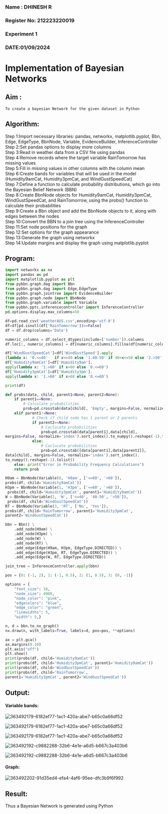 <H3> Name : DHINESH R</H3>
<H3>Register No: 212223220019</H3>
<H3> Experiment 1</H3>
<H3>DATE:01/09/2024</H3>

# Implementation of Bayesian Networks

## Aim :
    To create a bayesian Network for the given dataset in Python
## Algorithm:

Step 1:Import necessary libraries: pandas, networkx, matplotlib.pyplot, Bbn, Edge, EdgeType, BbnNode, Variable, EvidenceBuilder, InferenceController<br/>
Step 2:Set pandas options to display more columns<br/>
Step 3:Read in weather data from a CSV file using pandas<br/>
Step 4:Remove records where the target variable RainTomorrow has missing values<br/>
Step 5:Fill in missing values in other columns with the column mean<br/>
Step 6:Create bands for variables that will be used in the model (Humidity9amCat, Humidity3pmCat, and WindGustSpeedCat)<br/>
Step 7:Define a function to calculate probability distributions, which go into the Bayesian Belief Network (BBN)<br/>
Step 8:Create BbnNode objects for Humidity9amCat, Humidity3pmCat, WindGustSpeedCat, and RainTomorrow, using the probs() function to calculate their probabilities<br/>
Step 9:Create a Bbn object and add the BbnNode objects to it, along with edges between the nodes<br/>
Step 10:Convert the BBN to a join tree using the InferenceController<br/>
Step 11:Set node positions for the graph<br/>
Step 12:Set options for the graph appearance<br/>
Step 13:Generate the graph using networkx<br/>
Step 14:Update margins and display the graph using matplotlib.pyplot<br/>

## Program:
```py
import networkx as nx
import pandas as pd
import matplotlib.pyplot as plt
from pybbn.graph.dag import Bbn
from pybbn.graph.dag import Edge,EdgeType
from pybbn.graph.jointree import EvidenceBuilder
from pybbn.graph.node import BbnNode
from pybbn.graph.variable import Variable
from pybbn.pptc.inferencecontroller import InferenceController
pd.options.display.max_columns=50

df=pd.read_csv('weatherAUS.csv',encoding='utf-8')
df=df[pd.isnull(df['RainTomorrow'])==False]
df = df.drop(columns='Date')

numeric_columns = df.select_dtypes(include=['number']).columns
df.loc[:, numeric_columns] = df[numeric_columns].fillna(df[numeric_columns].mean())

df['WindGustSpeedCat']=df['WindGustSpeed'].apply
(lambda x: '0.<=40'   if x<=40 else '1.40-50' if 40<x<=50 else '2.>50')
df['Humidity9amCat']=df['Humidity9am'].
apply(lambda x: '1.>60' if x>60 else '0.<=60')
df['Humidity3pmCat']=df['Humidity3pm'].
apply(lambda x: '1.>60' if x>60 else '0.<=60')

print(df)

def probs(data, child, parent1=None, parent2=None):
    if parent1==None:
        # Calculate probabilities
        prob=pd.crosstab(data[child], 'Empty', margins=False, normalize='columns').sort_index().to_numpy().reshape(-1).tolist()
    elif parent1!=None:
            # Check if child node has 1 parent or 2 parents
            if parent2==None:
                # Caclucate probabilities
                prob=pd.crosstab(data[parent1],data[child],
margins=False, normalize='index').sort_index().to_numpy().reshape(-1).tolist()
            else:
                # Caclucate probabilities
                prob=pd.crosstab([data[parent1],data[parent2]],
data[child], margins=False, normalize='index').sort_index().
to_numpy().reshape(-1).tolist()
    else: print("Error in Probability Frequency Calculations")
    return prob

H9am = BbnNode(Variable(0, 'H9am', ['<=60', '>60']),
probs(df, child='Humidity9amCat'))
H3pm = BbnNode(Variable(1, 'H3pm', ['<=60', '>60']),
 probs(df, child='Humidity3pmCat', parent1='Humidity9amCat'))
W = BbnNode(Variable(2, 'W', ['<=40', '40-50', '>50']),
 probs(df, child='WindGustSpeedCat'))
RT = BbnNode(Variable(3, 'RT', ['No', 'Yes']),
probs(df, child='RainTomorrow', parent1='Humidity3pmCat',
parent2='WindGustSpeedCat'))

bbn = Bbn() \
    .add_node(H9am) \
    .add_node(H3pm) \
    .add_node(W) \
    .add_node(RT) \
    .add_edge(Edge(H9am, H3pm, EdgeType.DIRECTED)) \
    .add_edge(Edge(H3pm, RT, EdgeType.DIRECTED)) \
    .add_edge(Edge(W, RT, EdgeType.DIRECTED))

join_tree = InferenceController.apply(bbn)

pos = {0: (-1, 2), 1: (-1, 0.5), 2: (1, 0.5), 3: (0, -1)}

options = {
    "font_size": 16,
    "node_size": 4000,
    "node_color": "pink",
    "edgecolors": "blue",
    "edge_color": "green",
    "linewidths": 5,
    "width": 5,}

n, d = bbn.to_nx_graph()
nx.draw(n, with_labels=True, labels=d, pos=pos, **options)

ax = plt.gca()
ax.margins(0.10)
plt.axis("off")
plt.show()
print(probs(df, child='Humidity9amCat'))
print(probs(df, child='Humidity3pmCat', parent1='Humidity9amCat'))
print(probs(df, child='WindGustSpeedCat'))
print(probs(df, child='RainTomorrow',
parent1='Humidity3pmCat', parent2='WindGustSpeedCat'))
```

## Output:
#### Variable bands:
![363492179-6182ef77-1ac1-420a-abe7-b65c0a66df52](https://github.com/user-attachments/assets/2a4f5053-015a-4215-a108-304cba167a59)

![363492179-6182ef77-1ac1-420a-abe7-b65c0a66df52](https://github.com/user-attachments/assets/dc5e1a15-15ff-4f37-9abd-853611df673b)

![363492179-6182ef77-1ac1-420a-abe7-b65c0a66df52](https://github.com/user-attachments/assets/cbb44580-ab85-4ed6-abb2-7d77bc2c675d)

![363492192-c9882288-32b6-4e1e-a6d5-b667c3a403b6](https://github.com/user-attachments/assets/417a3bb9-282c-4594-8f17-28c99bac9178)

![363492192-c9882288-32b6-4e1e-a6d5-b667c3a403b6](https://github.com/user-attachments/assets/6cfd0ce4-cec7-42e0-a1b3-53e59c1c72ba)

#### Graph:
![363492202-91d35ed4-efa4-4af6-95ee-dfc3b9f6f992](https://github.com/user-attachments/assets/1567d133-d23e-4b8b-8853-f0c5b61f5921)

## Result:
   Thus a Bayesian Network is generated using Python
